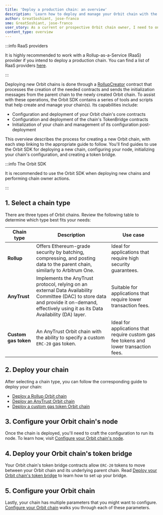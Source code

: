```yaml
---
title: 'Deploy a production chain: an overview'
description: 'Learn how to deploy and manage your Orbit chain with the Arbitrum Orbit SDK.'
author: GreatSoshiant, jose-franco
sme: GreatSoshiant, jose-franco
user_story: As a current or prospective Orbit chain owner, I need to onboard into the Orbit SDK by understanding the available onboarding paths, and how to select the path that meets my needs.
content_type: overview
---
```


:::info RaaS providers

It is highly recommended to work with a Rollup-as-a-Service (RaaS) provider if you intend to deploy a production chain. You can find a list of RaaS providers [here](/launch-orbit-chain/06-third-party-integrations/02-third-party-providers.md#rollup-as-a-service-raas-providers).

:::

Deploying new Orbit chains is done through a [RollupCreator](/launch-orbit-chain/03-deploy-an-orbit-chain/07-canonical-factory-contracts.mdx) contract that processes the creation of the needed contracts and sends the initialization messages from the parent chain to the newly created Orbit chain. To assist with these operations, the Orbit SDK contains a series of tools and scripts that help create and manage your chain(s). Its capabilities include:

- Configuration and deployment of your Orbit chain's core contracts
- Configuration and deployment of the chain's TokenBridge contracts
- Initialization of your chain and management of its configuration post-deployment

This overview describes the process for creating a new Orbit chain, with each step linking to the appropriate guide to follow. You'll find guides to use the Orbit SDK for deploying a new chain, configuring your node, initializing your chain's configuration, and creating a token bridge.

:::info The Orbit SDK

It is recommended to use the Orbit SDK when deploying new chains and performing chain owner actions.

:::

## 1. Select a chain type

There are three types of Orbit chains. Review the following table to determine which type best fits your needs:

| Chain type           | Description                                                                                                                                                                                                                                                                                                       | Use case                                                                              |
| -------------------- | ----------------------------------------------------------------------------------------------------------------------------------------------------------------------------------------------------------------------------------------------------------------------------------------------------------------- | ------------------------------------------------------------------------------------- |
| **Rollup**           | Offers Ethereum-grade security by batching, compressing, and posting data to the parent chain, similarly to <a data-quicklook-from='arbitrum-one'>Arbitrum One</a>.                                                                                                                                               | Ideal for applications that require high security guarantees.                         |
| **AnyTrust**         | Implements the <a data-quicklook-from='arbitrum-anytrust-protocol'>AnyTrust protocol</a>, relying on an external <a data-quicklook-from='data-availability-committee-dac'>Data Availability Committee (DAC)</a> to store data and provide it on-demand, effectively using it as its Data Availability (DA) layer. | Suitable for applications that require lower transaction fees.                        |
| **Custom gas token** | An AnyTrust Orbit chain with the ability to specify a custom `ERC-20` gas token.                                                                                                                                                                                                                                  | Ideal for applications that require custom gas fee tokens and lower transaction fees. |

## 2. Deploy your chain

After selecting a chain type, you can follow the corresponding guide to deploy your chain:

- [Deploy a Rollup Orbit chain](/launch-orbit-chain/03-deploy-an-orbit-chain/02-deploying-rollup-chain.md)
- [Deploy an AnyTrust Orbit chain](/launch-orbit-chain/03-deploy-an-orbit-chain/03-deploying-anytrust-chain.md)
- [Deploy a custom gas token Orbit chain](/launch-orbit-chain/03-deploy-an-orbit-chain/04-deploying-custom-gas-token-chain.md)

## 3. Configure your Orbit chain's node

Once the chain is deployed, you'll need to craft the configuration to run its node. To learn how, visit [Configure your Orbit chain's node](/launch-orbit-chain/how-tos/orbit-sdk-preparing-node-config.md).

## 4. Deploy your Orbit chain's token bridge

Your Orbit chain's token bridge contracts allow `ERC-20` tokens to move between your Orbit chain and its underlying parent chain. Read [Deploy your Orbit chain's token bridge](/launch-orbit-chain/03-deploy-an-orbit-chain/05-deploying-token-bridge.md) to learn how to set up your bridge.

## 5. Configure your Orbit chain

Lastly, your chain has multiple parameters that you might want to configure. [Configure your Orbit chain](/launch-orbit-chain/03-deploy-an-orbit-chain/01-configuring-orbit-chain.md) walks you through each of these parameters.
